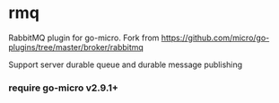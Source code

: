 # rmq
RabbitMQ plugin for go-micro.  Fork from https://github.com/micro/go-plugins/tree/master/broker/rabbitmq

Support server durable queue and durable message publishing

### require go-micro v2.9.1+